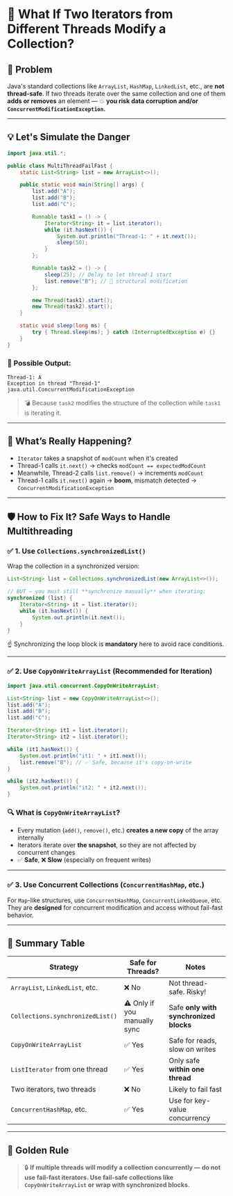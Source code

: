 # 🧵 What If Two Iterators from Different Threads Modify a Collection?

## 🧨 Problem

Java's standard collections like `ArrayList`, `HashMap`, `LinkedList`, etc., are **not thread-safe**.
If two threads iterate over the same collection and one of them **adds or removes** an element — 💥 **you risk data corruption and/or `ConcurrentModificationException`.**

---

## 💡 Let's Simulate the Danger

```java
import java.util.*;

public class MultiThreadFailFast {
    static List<String> list = new ArrayList<>();

    public static void main(String[] args) {
        list.add("A");
        list.add("B");
        list.add("C");

        Runnable task1 = () -> {
            Iterator<String> it = list.iterator();
            while (it.hasNext()) {
                System.out.println("Thread-1: " + it.next());
                sleep(50);
            }
        };

        Runnable task2 = () -> {
            sleep(25); // Delay to let thread-1 start
            list.remove("B"); // 🚫 structural modification
        };

        new Thread(task1).start();
        new Thread(task2).start();
    }

    static void sleep(long ms) {
        try { Thread.sleep(ms); } catch (InterruptedException e) {}
    }
}
```

### 🧨 Possible Output:

```text
Thread-1: A
Exception in thread "Thread-1" java.util.ConcurrentModificationException
```

> 💣 Because `task2` modifies the structure of the collection while `task1` is iterating it.

---

## 🧠 What’s Really Happening?

- `Iterator` takes a snapshot of `modCount` when it's created
- Thread-1 calls `it.next()` → checks `modCount == expectedModCount`
- Meanwhile, Thread-2 calls `list.remove()` → increments `modCount`
- Thread-1 calls `it.next()` again → **boom**, mismatch detected → `ConcurrentModificationException`

---

## 🛡️ How to Fix It? Safe Ways to Handle Multithreading

### ✅ 1. Use `Collections.synchronizedList()`

Wrap the collection in a synchronized version:

```java
List<String> list = Collections.synchronizedList(new ArrayList<>());

// BUT — you must still **synchronize manually** when iterating:
synchronized (list) {
    Iterator<String> it = list.iterator();
    while (it.hasNext()) {
        System.out.println(it.next());
    }
}
```

☝️ Synchronizing the loop block is **mandatory** here to avoid race conditions.

---

### ✅ 2. Use `CopyOnWriteArrayList` (Recommended for Iteration)

```java
import java.util.concurrent.CopyOnWriteArrayList;

List<String> list = new CopyOnWriteArrayList<>();
list.add("A");
list.add("B");
list.add("C");

Iterator<String> it1 = list.iterator();
Iterator<String> it2 = list.iterator();

while (it1.hasNext()) {
    System.out.println("it1: " + it1.next());
    list.remove("B"); // ✅ Safe, because it's copy-on-write
}

while (it2.hasNext()) {
    System.out.println("it2: " + it2.next());
}
```

### 🔍 What is `CopyOnWriteArrayList`?

- Every mutation (`add()`, `remove()`, etc.) **creates a new copy** of the array internally
- Iterators iterate over **the snapshot**, so they are not affected by concurrent changes
- ✅ **Safe**, ❌ **Slow** (especially on frequent writes)

---

### ✅ 3. Use Concurrent Collections (`ConcurrentHashMap`, etc.)

For `Map`-like structures, use `ConcurrentHashMap`, `ConcurrentLinkedQueue`, etc.
They are **designed** for concurrent modification and access without fail-fast behavior.

---

## 🧪 Summary Table

| Strategy                         | Safe for Threads?            | Notes                                  |
| -------------------------------- | ---------------------------- | -------------------------------------- |
| `ArrayList`, `LinkedList`, etc.  | ❌ No                        | Not thread-safe. Risky!                |
| `Collections.synchronizedList()` | ⚠️ Only if you manually sync | Safe **only with synchronized blocks** |
| `CopyOnWriteArrayList`           | ✅ Yes                       | Safe for reads, slow on writes         |
| `ListIterator` from one thread   | ✅ Yes                       | Only safe **within one thread**        |
| Two iterators, two threads       | ❌ No                        | Likely to fail fast                    |
| `ConcurrentHashMap`, etc.        | ✅ Yes                       | Use for key-value concurrency          |

---

## 🧠 Golden Rule

> 🔒 **If multiple threads will modify a collection concurrently — do not use fail-fast iterators. Use fail-safe collections like `CopyOnWriteArrayList` or wrap with synchronized blocks.**
